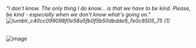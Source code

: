 ###### "I don't know. The only thing I do know... is that we have to be kind. Please, be kind - especially when we don't know what's going on." ![tumblr_c40cc099098f0e58a5fb0f5b50dbdde9_7e0c8505_75 (1)](https://github.com/user-attachments/assets/a3e76ab5-c51e-4f6c-8bfa-fbf450ff35ce)



![image](https://github.com/user-attachments/assets/91879ca9-4b95-4078-a716-6b0ee3880c37)




